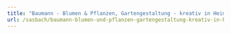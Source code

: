 ```yaml
---
title: "Baumann - Blumen & Pflanzen, Gartengestaltung - kreativ in Heim und Garten"
url: /sasbach/baumann-blumen-und-pflanzen-gartengestaltung-kreativ-in-heim-und-garten/
---
```

